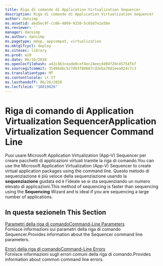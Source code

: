 ```yaml
---
title: Riga di comando di Application Virtualization Sequencer
description: Riga di comando di Application Virtualization Sequencer
author: dansimp
ms.assetid: a6d5ec9f-cc66-4869-9250-5c65d7e1e58e
ms.reviewer: ''
manager: dansimp
ms.author: dansimp
ms.pagetype: mdop, appcompat, virtualization
ms.mktglfcycl: deploy
ms.sitesec: library
ms.prod: w10
ms.date: 06/16/2016
ms.openlocfilehash: a42c463ceade0cef4ec24eecd494f20c45754fbf
ms.sourcegitcommit: 354664bc527d93f80687cd2eba70d1eea024c7c3
ms.translationtype: MT
ms.contentlocale: it-IT
ms.lasthandoff: 06/26/2020
ms.locfileid: "10819626"
---
```

# <span data-ttu-id="d851b-103">Riga di comando di Application Virtualization Sequencer</span><span class="sxs-lookup"><span data-stu-id="d851b-103">Application Virtualization Sequencer Command Line</span></span>


<span data-ttu-id="d851b-104">Puoi usare Microsoft Application Virtualization (App-V) Sequencer per creare pacchetti di applicazioni virtuali tramite la riga di comando.</span><span class="sxs-lookup"><span data-stu-id="d851b-104">You can use the Microsoft Application Virtualization (App-V) Sequencer to create virtual application packages using the command line.</span></span> <span data-ttu-id="d851b-105">Questo metodo di sequenziazione è più veloce della sequenziazione usando la **sequenziazione** guidata ed è l'ideale se si sta sequenziando un numero elevato di applicazioni.</span><span class="sxs-lookup"><span data-stu-id="d851b-105">This method of sequencing is faster than sequencing using the **Sequencing** Wizard and is ideal if you are sequencing a large number of applications.</span></span>

## <span data-ttu-id="d851b-106">In questa sezione</span><span class="sxs-lookup"><span data-stu-id="d851b-106">In This Section</span></span>


<a href="" id="command-line-parameters"></a>[<span data-ttu-id="d851b-107">Parametri della riga di comando</span><span class="sxs-lookup"><span data-stu-id="d851b-107">Command-Line Parameters</span></span>](command-line-parameters.md)  
<span data-ttu-id="d851b-108">Fornisce informazioni sui parametri della riga di comando Sequencer.</span><span class="sxs-lookup"><span data-stu-id="d851b-108">Provides information about the Sequencer command line parameters.</span></span>

<a href="" id="command-line-errors"></a>[<span data-ttu-id="d851b-109">Errori della riga di comando</span><span class="sxs-lookup"><span data-stu-id="d851b-109">Command-Line Errors</span></span>](command-line-errors.md)  
<span data-ttu-id="d851b-110">Fornisce informazioni sugli errori comuni della riga di comando.</span><span class="sxs-lookup"><span data-stu-id="d851b-110">Provides information about common command line errors.</span></span>

 

 





